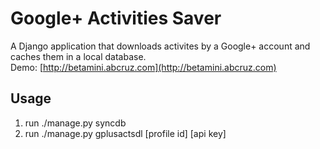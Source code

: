 # Google+ Activities Saver

A Django application that downloads activites by a Google+ account and caches them in a local database.  
Demo: [http://betamini.abcruz.com](http://betamini.abcruz.com)

## Usage
1. run ./manage.py syncdb
2. run ./manage.py gplusactsdl [profile id] [api key]